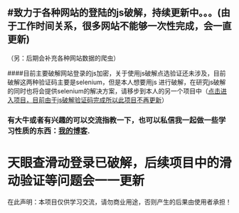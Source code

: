 

## #致力于各种网站的登陆的js破解，持续更新中。。。(由于工作时间关系，很多网站不能够一次性完成，会一直更新)
（另：后期会补充各种网站数据的爬虫）

####目前主要破解网站登录的js加密，关于使用js破解点选验证还未涉及，目前破解这两种验证码主要是selenium，但是本人想要用js 进行破解，在研究js破解的同时也将会提供selenium的解决方案，请移步到本人的另一个项目中（[点击进入项目，目前由于js破解验证码完成所以此项目不再更新](https://github.com/onepureman/selenium_login_cracking)）

### 有大牛或者有兴趣的可以交流指教一下，也可以私信我一起做一些学习性质的东西：[我的博客](https://blog.csdn.net/amanloveformi).




# 天眼查滑动登录已破解，后续项目中的滑动验证等问题会一一更新


在此声明：本项目仅供学习交流，请勿商业用途，否则产生的后果由使用者承担！
